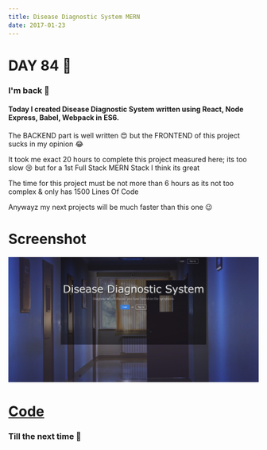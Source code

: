 ```yaml
---
title: Disease Diagnostic System MERN
date: 2017-01-23
---
```


# DAY 84 👾 

### I'm back 💙

#### Today I created Disease Diagnostic System written using React, Node Express, Babel, Webpack in ES6.

The BACKEND part is well written :heart_eyes: but the FRONTEND of this project sucks in my opinion :joy:

It took me exact 20 hours to complete this project measured here; its too slow :cry: but for a 1st Full Stack MERN Stack I think its great

The time for this project must be not more than 6 hours as its not too complex & only has 1500 Lines Of Code

Anywayz my next projects will be much faster than this one :wink:

# Screenshot

![disease-diagnostic-system-react](https://raw.githubusercontent.com/deadcoder0904/disease-diagnostic-system-react/master/screenshot.png)

# [Code](https://github.com/deadcoder0904/disease-diagnostic-system-react)

### Till the next time 👻 
